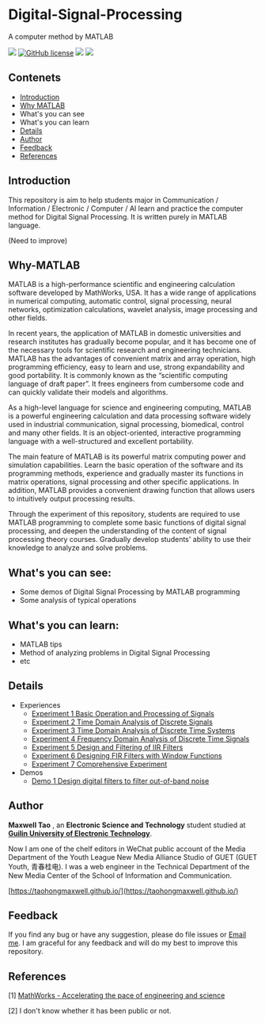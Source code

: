 # Digital-Signal-Processing

A computer method by MATLAB

![](https://img.shields.io/badge/Author-Maxwell%20Tao-lightgrey)
[![GitHub license](https://img.shields.io/badge/license-MIT-blue.svg)](https://github.com/TaohongMaxwell/Digital-Signal-Processing/edit/master/LICENSE)
[![](https://img.shields.io/badge/Language-Chinese-red)](./README_Chinese.md) 
[![](https://img.shields.io/badge/Language-English-blue)](./README.md)

## Contenets

- [Introduction](#Introduction)
- [Why MATLAB](#Why-MATLAB)
- What's you can see
- What's you can learn
- [Details](#Details)
- [Author](#Author)
- [Feedback](#Feedback)
- [References](#References)

## Introduction

This repository is aim to help students major in Communication / Information / Electronic / Computer / AI learn and practice the computer method for Digital Signal Processing. It is written purely in MATLAB language.

(Need to improve)

## Why-MATLAB

MATLAB is a high-performance scientific and engineering calculation software developed by MathWorks, USA. It has a wide range of applications in numerical computing, automatic control, signal processing, neural networks, optimization calculations, wavelet analysis, image processing and other fields.

In recent years, the application of MATLAB in domestic universities and research institutes has gradually become popular, and it has become one of the necessary tools for scientific research and engineering technicians. MATLAB has the advantages of convenient matrix and array operation, high programming efficiency, easy to learn and use, strong expandability and good portability. It is commonly known as the “scientific computing language of draft paper”. It frees engineers from cumbersome code and can quickly validate their models and algorithms.

As a high-level language for science and engineering computing, MATLAB is a powerful engineering calculation and data processing software widely used in industrial communication, signal processing, biomedical, control and many other fields. It is an object-oriented, interactive programming language with a well-structured and excellent portability.

The main feature of MATLAB is its powerful matrix computing power and simulation capabilities. Learn the basic operation of the software and its programming methods, experience and gradually master its functions in matrix operations, signal processing and other specific applications. In addition, MATLAB provides a convenient drawing function that allows users to intuitively output processing results.

Through the experiment of this repository, students are required to use MATLAB programming to complete some basic functions of digital signal processing, and deepen the understanding of the content of signal processing theory courses. Gradually develop students' ability to use their knowledge to analyze and solve problems.

## What's you can see:

- Some demos of Digital Signal Processing by MATLAB programming
- Some analysis of typical operations

## What's you can learn:

- MATLAB tips
- Method of analyzing problems in Digital Signal Processing
- etc

## Details

- Experiences
  - [Experiment 1 Basic Operation and Processing of Signals](./Experiment%201%20Basic%20operation%20and%20processing%20of%20signals.md)
  - [Experiment 2 Time Domain Analysis of Discrete Signals](./Experiment%202%20Time%20domain%20analysis%20of%20discrete%20signals.md) 
  - [Experiment 3 Time Domain Analysis of Discrete Time Systems](./Experiment%203%20Time%20domain%20analysis%20of%20discrete%20time%20systems.md) 
  - [Experiment 4 Frequency Domain Analysis of Discrete Time Signals](./Experiment%204%20Frequency%20Domain%20Analysis%20of%20Discrete%20Time%20Signals.md)
  - [Experiment 5 Design and Filtering of IIR Filters](./Experiment%205%20Design%20and%20Filtering%20of%20IIR%20Filters.md)
  - [Experiment 6 Designing FIR Filters with Window Functions](./Experiment%206%20Designing%20FIR%20Filters%20with%20Window%20Functions.md)
  - [Experiment 7 Comprehensive Experiment](./Experiment%207%20Comprehensive%20experiment.md)
- Demos
  - [Demo 1 Design digital filters to filter out-of-band noise](./demos/Demo%201%20Design%20digital%20filters%20to%20filter%20out-of-band%20noise.md)

## Author

**Maxwell Tao** , an **Electronic Science and Technology** student studied at [**Guilin University of Electronic Technology**](http://www.guet.edu.cn/).

Now I am one of the chelf editors in WeChat public account of the Media Department of the Youth League New Media Alliance Studio of GUET (GUET Youth, 青春桂电). I was a web engineer in the Technical Department of the New Media Center of the School of Information and Communication.

[https://taohongmaxwell.github.io/](https://taohongmaxwell.github.io/)

## Feedback

If you find any bug or have any suggestion, please do file issues or [Email me](mailto:taohong_max@outlook.com?subject=About%20DSP%20on%20GitHub). I am graceful for any feedback and will do my best to improve this repository.

## References

[1] [MathWorks - Accelerating the pace of engineering and science](https://ww2.mathworks.cn/)

[2] I don't know whether it has been public or not.

